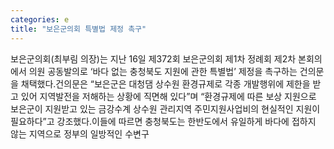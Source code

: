 ```yaml
---
categories: e
title: "보은군의회 특별법 제정 촉구"
---
```

보은군의회(최부림 의장)는 지난 16일 제372회 보은군의회 제1차 정례회 제2차 본회의에서 의원 공동발의로 ‘바다 없는 충청북도 지원에 관한 특별법’ 제정을 촉구하는 건의문을 채택했다.건의문은 “보은군은 대청댐 상수원 환경규제로 각종 개발행위에 제한을 받고 있어 지역발전을 저해하는 상황에 직면해 있다”며 “환경규제에 따른 보상 지원으로 보은군이 지원받고 있는 금강수계 상수원 관리지역 주민지원사업비의 현실적인 지원이 필요하다”고 강조했다.이들에 따르면 충청북도는 한반도에서 유일하게 바다에 접하지 않는 지역으로 정부의 일방적인 수변구